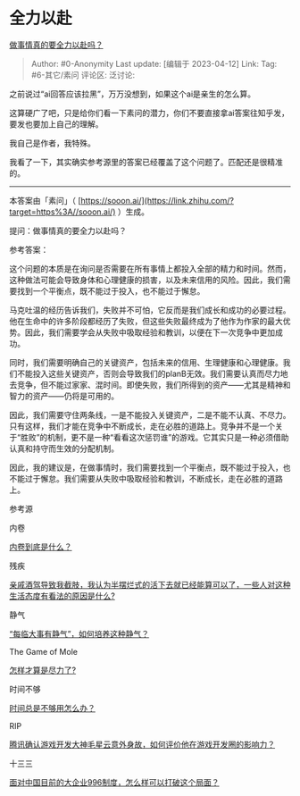 # 全力以赴
[做事情真的要全力以赴吗？](https://www.zhihu.com/question/29374171/answer/2979475976)

> Author: #0-Anonymity
> Last update: [编辑于 2023-04-12]
> Link:
> Tag: #6-其它/素问
> 评论区:
> 泛讨论:

之前说过“ai回答应该拉黑”，万万没想到，如果这个ai是亲生的怎么算。

这算硬广了吧，只是给你们看一下素问的潜力，你们不要直接拿ai答案往知乎发，要发也要加上自己的理解。

我自己是作者，我特殊。

我看了一下，其实确实参考源里的答案已经覆盖了这个问题了。匹配还是很精准的。

---

本答案由「素问」（ [https://sooon.ai/](https://link.zhihu.com/?target=https%3A//sooon.ai/) ）生成。

提问：做事情真的要全力以赴吗？

参考答案：

这个问题的本质是在询问是否需要在所有事情上都投入全部的精力和时间。然而，这种做法可能会导致身体和心理健康的损害，以及未来信用的风险。因此，我们需要找到一个平衡点，既不能过于投入，也不能过于懈怠。

马克吐温的经历告诉我们，失败并不可怕，它反而是我们成长和成功的必要过程。他在生命中的许多阶段都经历了失败，但这些失败最终成为了他作为作家的最大优势。因此，我们需要学会从失败中吸取经验和教训，以便在下一次竞争中更加成功。

同时，我们需要明确自己的关键资产，包括未来的信用、生理健康和心理健康。我们不能投入这些关键资产，否则会导致我们的planB无效。我们需要认真而尽力地去竞争，但不能过家家、混时间。即使失败，我们所得到的资产——尤其是精神和智力的资产——仍将是可用的。

因此，我们需要守住两条线，一是不能投入关键资产，二是不能不认真、不尽力。只有这样，我们才能在竞争中不断成长，走在必胜的道路上。竞争并不是一个关于“胜败”的机制，更不是一种“看看这次惩罚谁”的游戏。它其实只是一种必须借助认真和持守而生效的分配机制。

因此，我的建议是，在做事情时，我们需要找到一个平衡点，既不能过于投入，也不能过于懈怠。我们需要从失败中吸取经验和教训，不断成长，走在必胜的道路上。

参考源

内卷

[内卷到底是什么？](https://www.zhihu.com/question/423255035/answer/1852510707)

残疾

[亲戚酒驾导致我截肢，我认为半摆烂式的活下去就已经能算可以了，一些人对这种生活态度有看法的原因是什么?](https://www.zhihu.com/question/568209621/answer/2781929767)

静气

[“每临大事有静气”，如何培养这种静气？](https://www.zhihu.com/question/340138252/answer/2041908825)

The Game of Mole

[怎样才算是尽力了?](https://www.zhihu.com/question/22510326/answer/2763399645)

时间不够

[时间总是不够用怎么办？](https://www.zhihu.com/question/430513997/answer/1591066367)

RIP

[腾讯确认游戏开发大神毛星云意外身故，如何评价他在游戏开发圈的影响力？](https://www.zhihu.com/question/506002000/answer/2271281381)

十三三

[面对中国目前的大企业996制度，怎么样可以打破这个局面？](https://www.zhihu.com/question/443196572/answer/2833386622)
